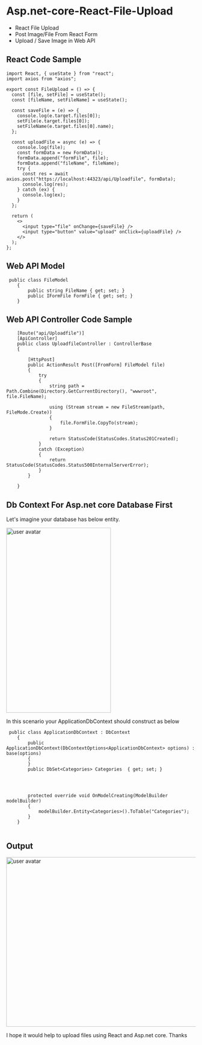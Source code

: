 

# Asp.net-core-React-File-Upload

 - React File Upload  
 - Post Image/File From React Form
 - Upload / Save Image in Web API

## React Code Sample 

```
import React, { useState } from "react";
import axios from "axios";

export const FileUpload = () => {
  const [file, setFile] = useState();
  const [fileName, setFileName] = useState();

  const saveFile = (e) => {
    console.log(e.target.files[0]);
    setFile(e.target.files[0]);
    setFileName(e.target.files[0].name);
  };

  const uploadFile = async (e) => {
    console.log(file);
    const formData = new FormData();
    formData.append("formFile", file);
    formData.append("fileName", fileName);
    try {
      const res = await axios.post("https://localhost:44323/api/Uploadfile", formData);
      console.log(res);
    } catch (ex) {
      console.log(ex);
    }
  };

  return (
    <>
      <input type="file" onChange={saveFile} />
      <input type="button" value="upload" onClick={uploadFile} />
    </>
  );
};

```

	
	
## Web API Model

```
 public class FileModel
    {
        public string FileName { get; set; }
        public IFormFile FormFile { get; set; }
    }
```

## Web API Controller Code Sample 

```
    [Route("api/Uploadfile")]
    [ApiController]
    public class UploadfileController : ControllerBase
    {

        [HttpPost]
        public ActionResult Post([FromForm] FileModel file)
        {
            try
            {
                string path = Path.Combine(Directory.GetCurrentDirectory(), "wwwroot", file.FileName);

                using (Stream stream = new FileStream(path, FileMode.Create))
                {
                    file.FormFile.CopyTo(stream);
                }

                return StatusCode(StatusCodes.Status201Created);
            }
            catch (Exception)
            {
                return StatusCode(StatusCodes.Status500InternalServerError);
            }
        }

    }

```



## Db Context For Asp.net core Database First

Let's imagine your database has below entity. 

<img src="https://i.stack.imgur.com/bWuyn.png" alt="user avatar" width="278" height="491" class="bar-sm bar-md d-block">  

In this scenario your ApplicationDbContext should construct as below

```
 public class ApplicationDbContext : DbContext
    {
        public ApplicationDbContext(DbContextOptions<ApplicationDbContext> options) : base(options)
        {
        }
        public DbSet<Categories> Categories  { get; set; }
       

       

        protected override void OnModelCreating(ModelBuilder modelBuilder)
        {
            modelBuilder.Entity<Categories>().ToTable("Categories");
        }
    }
    
  ```

 ## Output


<img src="https://i.stack.imgur.com/2eLCr.gif" alt="user avatar" width="750" height="450" class="bar-sm bar-md d-block">  

I hope it would help to upload files using React and Asp.net core. Thanks

